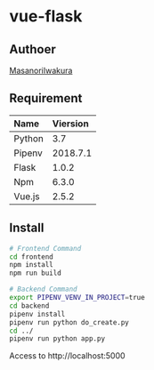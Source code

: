 # vue-flask

## Authoer

[MasanoriIwakura](https://github.com/MasanoriIwakura)

## Requirement

|Name|Viersion|
|:--|:--|
|Python|3.7|
|Pipenv|2018.7.1|
|Flask|1.0.2|
|Npm|6.3.0|
|Vue.js|2.5.2|

## Install

```bash
# Frontend Command
cd frontend
npm install
npm run build

# Backend Command
export PIPENV_VENV_IN_PROJECT=true
cd backend
pipenv install
pipenv run python do_create.py
cd ../
pipenv run python app.py
```

Access to http://localhost:5000
